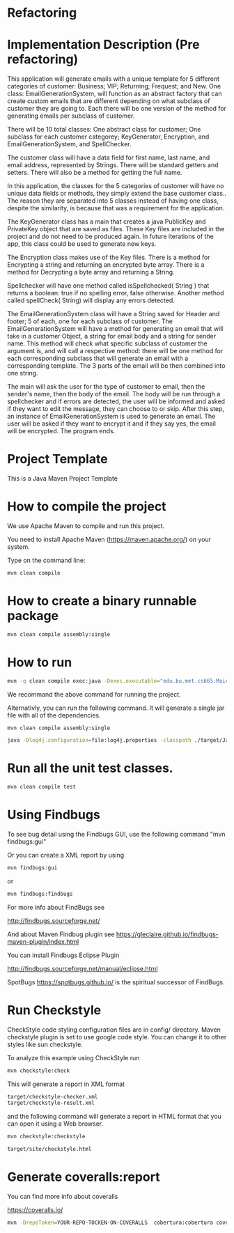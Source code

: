 # Refactoring



# Implementation Description (Pre refactoring)

This application will generate emails with a unique template for 5 different categories of customer: Business; VIP; Returning; Frequest; and New. One class: EmailGenerationSystem, will function as an abstract factory that can create custom emails that are different depending on what subclass of customer they are going to. Each there will be one version of the method for generating emails per subclass of customer.

There will be 10 total classes: One abstract class for customer; One subclass for each customer categorey; KeyGenerator, Encryption, and EmailGenerationSystem, and SpellChecker.

The customer class will have a data field for first name, last name, and email address, represented by Strings. There will be standard getters and setters. There will also be a method for getting the full name.

In this application, the classes for the 5 categories of customer will have no unique data fields or methods, they simply extend the base customer class.. The reason they are separated into 5 classes instead of having one class, despite the similarity, is because that was a requirement for the application.

The KeyGenerator class has a main that creates a java PublicKey and PrivateKey object that are saved as files. These Key files are included in the project and do not need to be produced again. In future iterations of the app, this class could be used to generate new keys.

The Encryption class makes use of the Key files. There is a method for Encrypting a string and returning an encrypted byte array. There is a method for Decrypting a byte array and returning a String. 

Spellchecker will have one method called isSpellchecked( String ) that returns a boolean: true if no spelling error, false otherwise. Another method called spellCheck( String) will display any errors detected. 

The EmailGenerationSystem class will  have a String saved for Header and footer; 5 of each, one for each subclass of customer.
The EmailGenerationSystem will have a method for generating an email that will take in a customer Object, a string for email body and a string for sender name. This method will check what specific subclass of customer the argument is, and will call a respective method: there will be one method for each corresponding subclass that will generate an email with a corresponding template. The 3 parts of the email will be then combined into one string.

The main will ask the user for the type of customer to email, then the sender's name, then the body of the email. The body will be run through a spellchecker and if errors are detected, the user will be informed and asked if they want to edit the message, they can choose to or skip. After this step, an instance of EmailGenerationSystem is used to generate an email. The user will be asked if they want to encrypt it and if they say yes, the email will be encrypted. The program ends.


# Project Template

This is a Java Maven Project Template


# How to compile the project

We use Apache Maven to compile and run this project. 

You need to install Apache Maven (https://maven.apache.org/)  on your system. 

Type on the command line: 

```bash
mvn clean compile
```

# How to create a binary runnable package 


```bash
mvn clean compile assembly:single
```


# How to run

```bash
mvn -q clean compile exec:java -Dexec.executable="edu.bu.met.cs665.Main" -Dlog4j.configuration="file:log4j.properties"
```

We recommand the above command for running the project. 

Alternativly, you can run the following command. It will generate a single jar file with all of the dependencies. 

```bash
mvn clean compile assembly:single

java -Dlog4j.configuration=file:log4j.properties -classpath ./target/JavaProjectTemplate-1.0-SNAPSHOT-jar-with-dependencies.jar  edu.bu.met.cs665.Main
```


# Run all the unit test classes.


```bash
mvn clean compile test

```

# Using Findbugs 

To see bug detail using the Findbugs GUI, use the following command "mvn findbugs:gui"

Or you can create a XML report by using  


```bash
mvn findbugs:gui 
```

or 


```bash
mvn findbugs:findbugs
```


For more info about FindBugs see 

http://findbugs.sourceforge.net/

And about Maven Findbug plugin see 
https://gleclaire.github.io/findbugs-maven-plugin/index.html


You can install Findbugs Eclipse Plugin 

http://findbugs.sourceforge.net/manual/eclipse.html



SpotBugs https://spotbugs.github.io/ is the spiritual successor of FindBugs.


# Run Checkstyle 

CheckStyle code styling configuration files are in config/ directory. Maven checkstyle plugin is set to use google code style. 
You can change it to other styles like sun checkstyle. 

To analyze this example using CheckStyle run 

```bash
mvn checkstyle:check
```

This will generate a report in XML format


```bash
target/checkstyle-checker.xml
target/checkstyle-result.xml
```

and the following command will generate a report in HTML format that you can open it using a Web browser. 

```bash
mvn checkstyle:checkstyle
```

```bash
target/site/checkstyle.html
```


# Generate  coveralls:report 

You can find more info about coveralls 

https://coveralls.io/

```bash
mvn -DrepoToken=YOUR-REPO-TOCKEN-ON-COVERALLS  cobertura:cobertura coveralls:report
```


